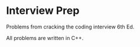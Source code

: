 # Interview Prep
Problems from cracking the coding interview 6th Ed.

All problems are written in C++.

